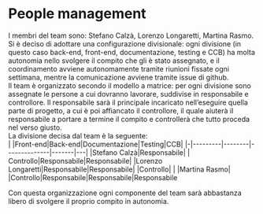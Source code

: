 # People management 
I membri del team sono: Stefano Calzà, Lorenzo Longaretti, Martina Rasmo. <br>
Si è deciso di adottare una configurazione divisionale: ogni divisione (in questo caso back-end, front-end, documentazione, testing e CCB) ha molta autonomia nello svolgere il compito che gli è stato assegnato, e il coordinamento avviene autonomamente tramite riunioni fissate ogni settimana, mentre la comunicazione avviene tramite issue di github. <br>
Il team è organizzato secondo il modello a matrice: per ogni divisione sono assegnate le persone a cui dovranno lavorare, suddivise in responsabile e controllore. Il responsabile sarà il principale incaricato nell’eseguire quella parte di progetto, a cui è poi affiancato il controllore, il quale aiuterà il responsabile a portare a termine il compito e controllerà che tutto proceda nel verso giusto. <br>
La divisione decisa dal team è la seguente: <br>
| |Front-end|Back-end|Documentazione|Testing|CCB|
|-|---------|--------|--------------|-------|---|
|Stefano Calzà|Responsabile| | Controllo|Responsabile|Responsabile| 
|Lorenzo Longaretti|Responsabile|Responsabile| |Controllo| |
|Martina Rasmo| |Controllo|Responsabile|Responsabile|Responsabile <br>

Con questa organizzazione ogni componente del team sarà abbastanza libero di svolgere il proprio compito in autonomia.  <br>
